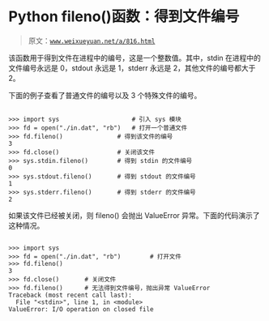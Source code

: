 # Python fileno()函数：得到文件编号

> 原文：[`www.weixueyuan.net/a/816.html`](http://www.weixueyuan.net/a/816.html)

该函数用于得到文件在进程中的编号，这是一个整数值。其中，stdin 在进程中的文件编号永远是 0，stdout 永远是 1，stderr 永远是 2，其他文件的编号都大于 2。

下面的例子查看了普通文件的编号以及 3 个特殊文件的编号。

```

>>> import sys                    # 引入 sys 模块
>>> fd = open("./in.dat", "rb")   # 打开一个普通文件
>>> fd.fileno()               # 得到该文件的编号
3
>>> fd.close()                # 关闭该文件
>>> sys.stdin.fileno()        # 得到 stdin 的文件编号
0
>>> sys.stdout.fileno()       # 得到 stdout 的文件编号
1
>>> sys.stderr.fileno()       # 得到 stderr 的文件编号
2
```

如果该文件已经被关闭，则 fileno() 会抛出 ValueError 异常。下面的代码演示了这种情况。

```

>>> import sys
>>> fd = open("./in.dat", "rb")        # 打开文件
>>> fd.fileno()
3
>>> fd.close()       # 关闭文件
>>> fd.fileno()      # 无法得到文件编号，抛出异常 ValueError
Traceback (most recent call last):
  File "<stdin>", line 1, in <module>
ValueError: I/O operation on closed file
```